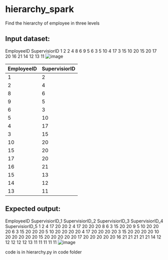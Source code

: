 # hierarchy_spark
Find the hierarchy of employee in three levels

## Input dataset:

EmployeeID	SupervisiorID
1	2
2	4
8	6
9	5
6	3
5	10
4	17
3	15
10	20
15	20
17	20
16	21
14	12
13	11
![image](https://user-images.githubusercontent.com/17996905/126861365-0868bae1-ff5b-4c3c-acb5-4a14c7c76e56.png)

|EmployeeID|SupervisiorID|
|----------|-------------|
|1|2|
|2|4|
|8|6|
|9|5|
|6|3|
|5|10|
|4|17|
|3|15|
|10|20|
|15|20|
|17|20|
|16|21|
|15|13|
|14|12|
|13|11|

## Expected output:
EmployeeID	SupervisiorID_1	SupervisiorID_2	SupervisiorID_3	SupervisiorID_4	SupervisiorID_5
1	2	4	17	20	20
2	4	17	20	20	20
8	6	3	15	20	20
9	5	10	20	20	20
6	3	15	20	20	20
5	10	20	20	20	20
4	17	20	20	20	20
3	15	20	20	20	20
10	20	20	20	20	20
15	20	20	20	20	20
17	20	20	20	20	20
16	21	21	21	21	21
14	12	12	12	12	12
13	11	11	11	11	11
![image](https://user-images.githubusercontent.com/17996905/126861380-c7f0a0cd-cfbc-4ccb-be41-f542367e1da4.png)

code is in hierarchy.py in code folder
